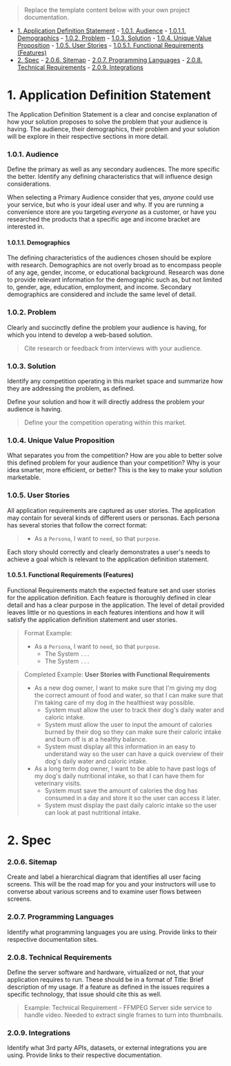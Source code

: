 > Replace the template content below with your own project documentation.

<!-- TOC -->

- [1. Application Definition Statement](#1-application-definition-statement)
        - [1.0.1. Audience](#101-audience)
            - [1.0.1.1. Demographics](#1011-demographics)
        - [1.0.2. Problem](#102-problem)
        - [1.0.3. Solution](#103-solution)
        - [1.0.4. Unique Value Proposition](#104-unique-value-proposition)
        - [1.0.5. User Stories](#105-user-stories)
            - [1.0.5.1. Functional Requirements (Features)](#1051-functional-requirements-features)
- [2. Spec](#2-spec)
        - [2.0.6. Sitemap](#206-sitemap)
        - [2.0.7. Programming Languages](#207-programming-languages)
        - [2.0.8. Technical Requirements](#208-technical-requirements)
        - [2.0.9. Integrations](#209-integrations)

<!-- /TOC -->

# 1. Application Definition Statement

The Application Definition Statement is a clear and concise explanation of how your solution proposes to solve the problem that your audience is having. The audience, their demographics, their problem and your solution will be explore in their respective sections in more detail.

### 1.0.1. Audience

Define the primary as well as any secondary audiences. The more specific the better. Identify any defining characteristics that will influence design considerations. 

When selecting a Primary Audience consider that yes, *anyone* could use your service, but who is your ideal user and why. If you are running a convenience store are you targeting *everyone* as a customer, or have you researched the products that a specific age and income bracket are interested in.

#### 1.0.1.1. Demographics

The defining characteristics of the audiences chosen should be explore with research. Demographics are not overly broad as to encompass people of any age, gender, income, or educational background. Research was done to provide relevant information for the demographic such as, but not limited to, gender, age, education, employment, and income. Secondary demographics are considered and include the same level of detail.

### 1.0.2. Problem

Clearly and succinctly define the problem your audience is having, for which you intend to develop a web-based solution.

> Cite research or feedback from interviews with your audience. 

### 1.0.3. Solution

Identify any competition operating in this market space and summarize how they are addressing the problem, as defined.

Define your solution and how it will directly address the problem your audience is having.

> Define your the competition operating within this market.

### 1.0.4. Unique Value Proposition

What separates you from the competition? How are you able to better solve this defined problem for your audience than your competition? Why is your idea smarter, more efficient, or better? This is the key to make your solution marketable.

### 1.0.5. User Stories

All application requirements are captured as user stories. The application may contain for several kinds of different users or personas. Each persona has several stories that follow the correct format:

> * As a `Persona`, I want to `need`, so that `purpose`.

Each story should correctly and clearly demonstrates a user's needs to achieve a goal which is relevant to the application definition statement.

#### 1.0.5.1. Functional Requirements (Features)

Functional Requirements match the expected feature set and user stories for the application definition. Each feature is thoroughly defined in clear detail and has a clear purpose in the application. The level of detail provided leaves little or no questions in each features intentions and how it will satisfy the application definition statement and user stories.

> Format Example:
> * As a `Persona`, I want to `need`, so that `purpose`.
>   * The System `...`
>   * The System `...`

> Completed Example:
> **User Stories with Functional Requirements**
> * As a new dog owner, I want to make sure that I'm giving my dog the correct amount of food and water, so that I can make sure that I'm taking care of my dog in the healthiest way possible.
>   * System must allow the user to track their dog's daily water and caloric intake.
>   * System must allow the user to input the amount of calories burned by their dog so they can make sure their caloric intake and burn off is at a healthy balance.
>   * System must display all this information in an easy to understand way so the user can have a quick overview of their dog's daily water and caloric intake.
> * As a long term dog owner, I want to be able to have past logs of my dog's daily nutritional intake, so that I can have them for veterinary visits.
>   * System must save the amount of calories the dog has consumed in a day and store it so the user can access it later.
>   * System must display the past daily caloric intake so the user can look at past nutritional intake.

# 2. Spec

### 2.0.6. Sitemap

Create and label a hierarchical diagram that identifies all user facing screens. This will be the road map for you and your instructors will use to converse about various screens and to examine user flows between screens.

### 2.0.7. Programming Languages

Identify what programming languages you are using. Provide links to their respective documentation sites.

### 2.0.8. Technical Requirements

Define the server software and hardware, virtualized or not, that your application requires to run. These should be in a format of Title: Brief description of my usage. If a feature as defined in the issues requires a specific technology, that issue should cite this as well. 

> Example: Technical Requirement - FFMPEG
> Server side service to handle video. Needed to extract single frames to turn into thumbnails.

### 2.0.9. Integrations

Identify what 3rd party APIs, datasets, or external integrations you are using. Provide links to their respective documentation.
